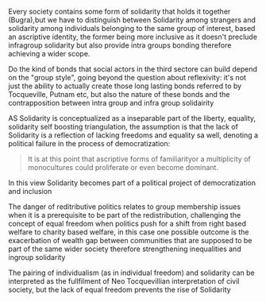 
Every society contains some form of solidarity that holds it together (Bugra),but we have to distinguish between Solidarity among strangers and solidarity among individuals belonging to the same group of interest, based an ascriptive identity, the former being more inclusive as it doesn't preclude infragroup solidarity but also provide intra groups bonding therefore achieving a wider scope.

Do the kind of bonds that social actors in the third sectore can build depend on the "group style", going beyond the question about reflexivity: it's not just the ability to actually create those long lasting bonds referred to by Tocqueville, Putnam etc, but also the nature of these bonds and the contrapposition between intra group and infra group solidairity

AS Solidarity is conceptualized as a inseparable part of the liberty, equality, solidarity self boosting triangulation, the assumption is that the lack of Solidarity is a reflection of lacking freedoms and equality sa well, denoting a political failure in the process of democratization:
>It is at this point that ascriptive forms of familiarityor a  multiplicity of monocultures could proliferate or even become dominant.

In this view Solidarity becomes part of a political project of democratization and inclusion

The danger of reditributive politics relates to group membership issues when it is a prerequisite to be part of the redistribution, challenging the concept of equal freedom when politics push for a shift from right based welfare to charity based welfare, in this case one possible outcome is the exacerbation of wealth gap between communities that are supposed to be part of the same wider society therefore strengthening inequalities and ingroup solidarity

The pairing of individualism (as in individual freedom) and solidarity can be interpreted as the fullfilment of Neo Tocquevillian interpretation of civil society, but the lack of equal freedom prevents the rise of Solidarity


